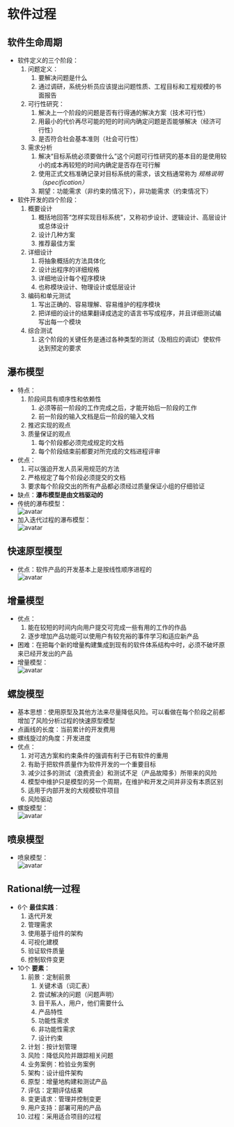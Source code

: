 # 软件过程

## 软件生命周期

+ 软件定义的三个阶段：
    1. 问题定义：
        1. 要解决问题是什么
        2. 通过调研，系统分析员应该提出问题性质、工程目标和工程规模的书面报告
    2. 可行性研究：
        1. 解决上一个阶段的问题是否有行得通的解决方案（技术可行性）
        2. 用最小的代价再尽可能的短的时间内确定问题是否能够解决（经济可行性）
        3. 是否符合社会基本准则（社会可行性）
    3. 需求分析
        1. 解决“目标系统必须要做什么”这个问题可行性研究的基本目的是使用较小的成本再较短的时间内确定是否存在可行解
        2. 使用正式文档准确记录对目标系统的需求，该文档通常称为 *规格说明（specification）*
        3. 期望：功能需求（非约束的情况下），非功能需求（约束情况下）
+ 软件开发的四个阶段：
    1. 概要设计
        1. 概括地回答“怎样实现目标系统”，又称初步设计、逻辑设计、高层设计或总体设计
        2. 设计几种方案
        3. 推荐最佳方案
    2. 详细设计
        1. 将抽象概括的方法具体化
        2. 设计出程序的详细规格
        3. 详细地设计每个程序模块
        4. 也称模块设计、物理设计或低层设计
    3. 编码和单元测试
        1. 写出正确的、容易理解、容易维护的程序模块
        2. 把详细的设计的结果翻译成选定的语言书写成程序，并且详细测试编写出每一个模块
    4. 综合测试
        1. 这个阶段的关键任务是通过各种类型的测试（及相应的调试）使软件达到预定的要求

## 瀑布模型

+ 特点：
    1. 阶段间具有顺序性和依赖性
        1. 必须等前一阶段的工作完成之后，才能开始后一阶段的工作
        2. 前一阶段的输入文档是后一阶段的输入文档
    2. 推迟实现的观点
    3. 质量保证的观点
        1. 每个阶段都必须完成规定的文档
        2. 每个阶段结束前都要对所完成的文档进程评审
+ 优点：
    1. 可以强迫开发人员采用规范的方法
    2. 严格规定了每个阶段必须提交的文档
    3. 要求每个阶段交出的所有产品都必须经过质量保证小组的仔细验证
+ 缺点：**瀑布模型是由文档驱动的**
+ 传统的瀑布模型：</br>![avatar](../images/SoftwareEngineering/传统的瀑布模型.png)
+ 加入迭代过程的瀑布模型：</br>![avatar](../images/SoftwareEngineering/加入迭代过程的瀑布模型.png)

## 快速原型模型

+ 优点：软件产品的开发基本上是按线性顺序进程的</br>![avatar](../images/SoftwareEngineering/快速原型模型.png)

## 增量模型

+ 优点：
    1. 能在较短的时间内向用户提交可完成一些有用的工作的作品
    2. 逐步增加产品功能可以使用户有较充裕的事件学习和适应新产品
+ 困难：在把每个新的增量构建集成到现有的软件体系结构中时，必须不破坏原来已经开发出的产品
+ 增量模型：</br>![avatar](../images/SoftwareEngineering/增量模型.png)

## 螺旋模型

+ 基本思想：使用原型及其他方法来尽量降低风险。可以看做在每个阶段之前都增加了风险分析过程的快速原型模型
+ 点画线的长度：当前累计的开发费用
+ 螺线旋过的角度：开发进度
+ 优点：
    1. 对可选方案和约束条件的强调有利于已有软件的重用
    2. 有助于把软件质量作为软件开发的一个重要目标
    3. 减少过多的测试（浪费资金）和测试不足（产品故障多）所带来的风险
    4. 模型中维护只是模型的另一个周期，在维护和开发之间并非没有本质区别
    5. 适用于内部开发的大规模软件项目
    6. 风险驱动
+ 螺旋模型：</br>![avatar](../images/SoftwareEngineering/螺旋模型.png)

## 喷泉模型

+ 喷泉模型：</br>![avatar](../images/SoftwareEngineering/喷泉模型.png)

## Rational统一过程

+ 6个 **最佳实践**：
    1. 迭代开发
    2. 管理需求
    3. 使用基于组件的架构
    4. 可视化建模
    5. 验证软件质量
    6. 控制软件变更
+ 10个 **要素**：
    1. 前景：定制前景
        1. 关键术语（词汇表）
        2. 尝试解决的问题（问题声明）
        3. 目干系人，用户，他们需要什么
        4. 产品特性
        5. 功能性需求
        6. 非功能性需求
        7. 设计约束
    2. 计划：按计划管理
    3. 风险：降低风险并跟踪相关问题
    4. 业务案例：检验业务案例
    5. 架构：设计组件架构
    6. 原型：增量地构建和测试产品
    7. 评估：定期评估结果
    8. 变更请求：管理并控制变更
    9. 用户支持：部署可用的产品
    10. 过程：采用适合项目的过程
